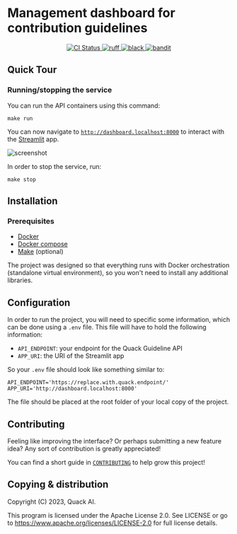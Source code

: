 # Management dashboard for contribution guidelines

<p align="center">
  <a href="https://github.com/quack-ai/contribution-platform/actions/workflows/builds.yml">
    <img alt="CI Status" src="https://img.shields.io/github/actions/workflow/status/quack-ai/contribution-platform/builds.yml?branch=main&label=CI&logo=github&style=flat-square">
  </a>
  <a href="https://github.com/astral-sh/ruff">
    <img src="https://img.shields.io/badge/linter-Ruff-FCC21B.svg?style=flat-square" alt="ruff">
  </a>
  <a href="https://github.com/ambv/black">
    <img src="https://img.shields.io/badge/formatter-black-000000.svg?style=flat-square" alt="black">
  </a>
  <a href="https://github.com/PyCQA/bandit">
    <img src="https://img.shields.io/badge/security-bandit-yellow.svg?style=flat-square" alt="bandit">
  </a>
</p>


## Quick Tour

### Running/stopping the service

You can run the API containers using this command:

```shell
make run
```

You can now navigate to [`http://dashboard.localhost:8000`](http://dashboard.localhost:8000) to interact with the [Streamlit](https://streamlit.io/) app.

![screenshot](https://user-images.githubusercontent.com/26927750/257068796-daf8f0f7-1602-4bad-adba-eba8b5a3fc0a.png)

In order to stop the service, run:
```shell
make stop
```

## Installation

### Prerequisites

- [Docker](https://docs.docker.com/engine/install/)
- [Docker compose](https://docs.docker.com/compose/)
- [Make](https://www.gnu.org/software/make/) (optional)

The project was designed so that everything runs with Docker orchestration (standalone virtual environment), so you won't need to install any additional libraries.

## Configuration

In order to run the project, you will need to specific some information, which can be done using a `.env` file.
This file will have to hold the following information:
- `API_ENDPOINT`: your endpoint for the Quack Guideline API
- `APP_URI`: the URI of the Streamlit app

So your `.env` file should look like something similar to:
```
API_ENDPOINT='https://replace.with.quack.endpoint/'
APP_URI='http://dashboard.localhost:8000'
```

The file should be placed at the root folder of your local copy of the project.

## Contributing

Feeling like improving the interface? Or perhaps submitting a new feature idea? Any sort of contribution is greatly appreciated!

You can find a short guide in [`CONTRIBUTING`](CONTRIBUTING.md) to help grow this project!



## Copying & distribution

Copyright (C) 2023, Quack AI.

This program is licensed under the Apache License 2.0.
See LICENSE or go to <https://www.apache.org/licenses/LICENSE-2.0> for full license details.
